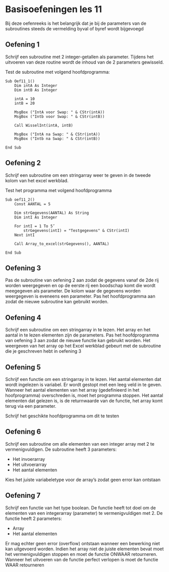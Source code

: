 ﻿# Basisoefeningen les 11
Bij deze oefenreeks is het belangrijk dat je bij de parameters van de subroutines steeds de vermelding byval of byref wordt bijgevoegd
## Oefening 1
Schrijf een subroutine met 2 integer-getallen als parameter. Tijdens het uitvoeren van deze routine wordt de inhoud van de 2 parameters gewisseld.

Test de subroutine met volgend hoofdprogramma:

```VBA
Sub Oef11_1()
    Dim intA As Integer
    Dim intB As Integer
    
    intA = 10
    intB = 20
    
    MsgBox ("IntA voor Swap: " & CStr(intA))
    MsgBox ("Intb voor Swap: " & CStr(intB))
    
    Call WisselInt(intA, intB)
    
    MsgBox ("IntA na Swap: " & CStr(intA))
    MsgBox ("Intb na Swap: " & CStr(intB))

End Sub
```


## Oefening 2
Schrijf een subroutine om een stringarray weer te geven in de tweede kolom van het excel werkblad.

Test het programma met volgend hoofdprogramma

```VBA
Sub oef11_2()
    Const AANTAL = 5
    
    Dim strGegevens(AANTAL) As String
    Dim intI As Integer
    
    For intI = 1 To 5’
        strGegevens(intI) = "Testgegevens" & CStr(intI)
    Next intI

    Call Array_to_excel(strGegevens(), AANTAL)  

End Sub

```

## Oefening 3
Pas de subroutine van oefening 2 aan zodat de gegevens vanaf de 2de rij worden weergegeven en op de eerste rij een boodschap komt die wordt meegegeven als parameter. De kolom waar de gegevens worden weergegeven is eveneens een parameter. Pas het hoofdprogramma aan zodat de nieuwe subroutine kan gebruikt worden.

## Oefening 4
Schrijf een subroutine om een stringarray in te lezen. Het array en het aantal in te lezen elementen zijn de parameters. Pas het hoofdprogramma van oefening 3 aan zodat de nieuwe functie kan gebruikt worden. Het weergeven van het array op het Excel werkblad gebeurt met de subroutine die je geschreven hebt in oefening 3

## Oefening 5
Schrijf een functie om een stringarray in te lezen. Het aantal elementen dat wordt ingelezen is variabel. Er wordt gestopt met een leeg veld in te geven. Wanneer het aantal elementen van het array (gedefinieerd in het hoofprogramma) overschreden is, moet het programma stoppen. Het aantal elementen dat gelezen is, is de returnwaarde van de functie, het array komt terug via een parameter.

Schrijf het geschikte hoofdprogramma om dit te testen

## Oefening 6
Schrijf een subroutine om alle elementen van een integer array met 2 te vermenigvuldigen. De subroutine heeft 3 parameters:

- Het invoerarray
- Het uitvoerarray
- Het aantal elementen

Kies het juiste variabeletype voor de array’s zodat geen error kan ontstaan

## Oefening 7
Schrijf een functie van het type boolean. De functie heeft tot doel om de elementen van een integerarray (parameter) te vermenigvuldigen met 2. De functie heeft 2 parameters:

- Array
- Het aantal elementen

Er mag echter geen error (overflow) ontstaan wanneer een bewerking niet kan uitgevoerd worden. Indien het array niet de juiste elementen bevat moet het vermenigvuldigen stoppen en moet de functie ONWAAR retourneren. Wanneer het uitvoeren van de functie perfect verlopen is moet de functie WAAR retourneren



